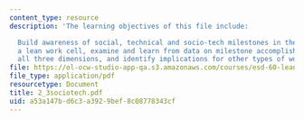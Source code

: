 ```yaml
---
content_type: resource
description: 'The learning objectives of this file include:

  Build awareness of social, technical and socio-tech milestones in the launch of
  a lean work cell, examine and learn from data on milestone accomplishment along
  all three dimensions, and identify implications for other types of work/organization.'
file: https://ol-ocw-studio-app-qa.s3.amazonaws.com/courses/esd-60-lean-six-sigma-processes-summer-2004/a53a147bd6c3a3929bef8c08778343cf_2_3sociotech.pdf
file_type: application/pdf
resourcetype: Document
title: 2_3sociotech.pdf
uid: a53a147b-d6c3-a392-9bef-8c08778343cf
---
```

